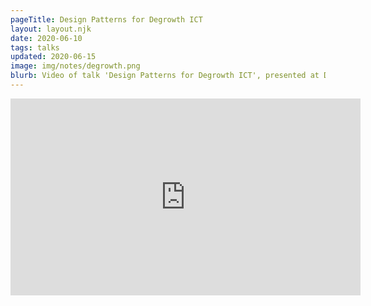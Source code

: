 ```yaml
---
pageTitle: Design Patterns for Degrowth ICT 
layout: layout.njk
date: 2020-06-10
tags: talks 
updated: 2020-06-15
image: img/notes/degrowth.png
blurb: Video of talk 'Design Patterns for Degrowth ICT', presented at Degrowth Vienna 2020, as well as at SCORAI 2020. 
---
```


<iframe width="560" height="315" src="https://www.youtube.com/embed/D8PR-nxS8Ug" frameborder="0" allow="accelerometer; autoplay; encrypted-media; gyroscope; picture-in-picture" allowfullscreen></iframe>
